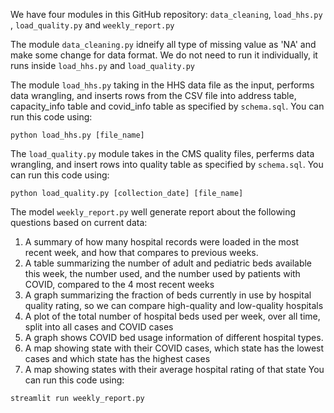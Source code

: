 We have four modules in this GitHub repository: `data_cleaning`, `load_hhs.py` , `load_quality.py` and `weekly_report.py`

The module `data_cleaning.py` idneify all type of missing value as 'NA' and make some change for data format. We do not need to run it individually, it runs inside `load_hhs.py` and `load_quality.py`

The module `load_hhs.py` taking in the HHS data file as the input, performs data wrangling, and inserts rows from the CSV file into address table, capacity_info table and covid_info table as specified by `schema.sql`. You can run this code using:

`python load_hhs.py [file_name]`

The `load_quality.py` module takes in the CMS quality files, perferms data wrangling, and insert rows into quality table as specified by `schema.sql`. You can run this code using:

`python load_quality.py [collection_date] [file_name]`

The model `weekly_report.py` well generate report about the following questions based on current data:
1. A summary of how many hospital records were loaded in the most recent week, and how that compares to previous weeks.
2. A table summarizing the number of adult and pediatric beds available this week, the number used, and the number used by patients with COVID, compared to the 4 most recent weeks
3. A graph summarizing the fraction of beds currently in use by hospital quality rating, so we can compare high-quality and low-quality hospitals
4. A plot of the total number of hospital beds used per week, over all time, split into all cases and COVID cases
5. A graph shows COVID bed usage information of different hospital types.
6. A map showing state with their COVID cases, which state has the lowest cases and which state has the highest cases
7. A map showing states with their average hospital rating of that state
You can run this code using:

`streamlit run weekly_report.py`
